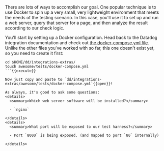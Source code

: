 There are lots of ways to accomplish our goal. One popular technique is to use Docker to spin up a very small, very lightweight environment that meets the needs of the testing scenario. In this case, you'll use it to set up and run a web server, query that server for a page, and then analyze the result according to our check logic.

You'll start by setting up a Docker configuration. Head back to the Datadog integration documentation and check out [the docker-compose.yml file](https://docs.datadoghq.com/developers/integrations/new_check_howto/#building-an-integration-test). Unlike the other files you've worked with so far, this one doesn't exist yet, so you need to create it first:
```
cd $HOME/dd/integrations-extras/
touch awesome/tests/docker-compose.yml
```{{execute}}

Now just copy and paste to `dd/integrations-extras/awesome/tests/docker-compose.yml`{{open}}!

As always, it's good to ask some questions:
<details>
  <summary>Which web server software will be installed?</summary>
  
  - `nginx`
  
</details>
<details>
  <summary>What port will be exposed to our test harness?</summary>
  
  - Port `8000` is being exposed. (and mapped to port `80` internally)
  
</details>
